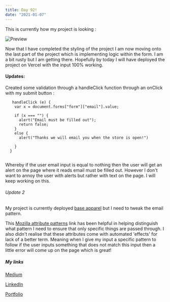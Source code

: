 ```yaml
---
title: Day 92!
date: "2021-01-07"
---
```



This is currently how my project is looking :

![Preview](./preview.jpg)

Now that I have completed the styling of the project I am now moving onto the last part of the project which is implementing logic within the form. I am a bit rusty but I am getting there.
Hopefully by today I will have deployed the project on Vercel with the input 100% working.

#### Updates:

Created some validation through a handleClick function through an onClick with my submit button :

```
   handleClick (e) {
    var x = document.forms["form"]["email"].value;

    if (x === "") {
      alert("Email must be filled out");
      return false;
    }
    else {
      alert("Thanks we will email you when the store is open!")

    }
  }
  
```

Whereby if the user email input is equal to nothing then the user will get an alert on the page where it reads email must be filled out. 
However I don't want to annoy the user with alerts but rather with text on the page. 
I will keep working on this.


###### Update 2

My project is currently deployed [base apparel](https://base-apparel.jokale.vercel.app/) but I need to tweak the email pattern.

This [Mozilla attribute patterns](https://developer.mozilla.org/en-US/docs/Web/HTML/Attributes/pattern) link has been helpful in helping distinguish what pattern I need to ensure that only specific things are passed through.
I also didn't realise that these attributes come with automated 'effects' for lack of a better term. Meaning when I give my input a specific pattern to follow if the user inputs something that does not match this input then a little error will come up on the page which is great!


##### My links 
[Medium](https://medium.com/@kalemajoanna)

[LinkedIn](https://www.linkedin.com/in/joanna-e-kalema-a5a5b4136/)

[Portfolio](https://joannathedeveloper.netlify.app/)

